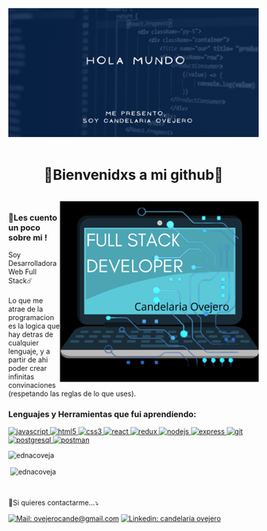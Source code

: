 <img src="./Presentacion.png" alt="Hola,soy Cande!"/>
<br/>
<br/>
<h1 align="center">💫Bienvenidxs a mi github💫</h1>
<br/>
<img src="./imagen.png" min-width="400px" max-width="400px" width="400px" align="right" margin="0 0 50px 0" alt="Computador iuriCode">

<h3>🧿Les cuento un poco sobre mi !</h3>
  
  <p align="left"> 
 Soy Desarrolladora Web Full Stack☄️
  <br/><br/>
    Lo que me atrae de la programacion es la logica que hay detras de cualquier lenguaje, y a partir de ahi poder crear infinitas convinaciones (respetando las reglas de lo que uses).
</p>

<h3 align="left">Lenguajes y Herramientas que fui aprendiendo:</h3>
<p align="left">  <a href="https://developer.mozilla.org/en-US/docs/Web/JavaScript" target="_blank"> <img src="https://upload.wikimedia.org/wikipedia/commons/thumb/9/99/Unofficial_JavaScript_logo_2.svg/1024px-Unofficial_JavaScript_logo_2.svg.png" alt="javascript" width="40" height="40"/> </a> 
<a href="https://www.w3.org/html/" target="_blank"> <img src="https://upload.wikimedia.org/wikipedia/commons/thumb/3/38/HTML5_Badge.svg/600px-HTML5_Badge.svg.png" alt="html5" width="40" height="40"/> </a>
<a href="https://www.w3schools.com/css/" target="_blank"> <img src="https://cdn4.iconfinder.com/data/icons/social-media-logos-6/512/121-css3-512.png" alt="css3" width="40" height="40"/> </a> 
<a href="https://reactjs.org/" target="_blank"> <img src="https://seeklogo.com/images/R/react-logo-7B3CE81517-seeklogo.com.png" alt="react" width="40" height="40"/> </a> 
<a href="https://redux.js.org" target="_blank"> <img src="https://seeklogo.com/images/R/redux-logo-9CA6836C12-seeklogo.com.png" alt="redux" width="40" height="40"/> </a> 
<a href="https://nodejs.org" target="_blank"> <img src="https://cdn.pixabay.com/photo/2015/04/23/17/41/node-js-736399_960_720.png" alt="nodejs" height="40"/> </a>
<a href="https://expressjs.com" target="_blank"> <img src="https://i.cloudup.com/zfY6lL7eFa-3000x3000.png" alt="express" height="40"/> </a> 
<a href="https://git-scm.com/" target="_blank"> <img src="https://www.vectorlogo.zone/logos/git-scm/git-scm-icon.svg" alt="git" width="40" height="40"/> </a> 
<a href="https://www.postgresql.org" target="_blank"> <img src="https://upload.wikimedia.org/wikipedia/commons/thumb/2/29/Postgresql_elephant.svg/1200px-Postgresql_elephant.svg.png" alt="postgresql" width="40" height="40"/> </a> 
<a href="https://postman.com" target="_blank"> <img src="https://www.vectorlogo.zone/logos/getpostman/getpostman-icon.svg" alt="postman" width="40" height="40"/> </a>

<p><img align="left" src="https://github-readme-stats.vercel.app/api/top-langs?username=ednacoveja&show_icons=true&theme=dark&locale=en&layout=compact" alt="ednacoveja" /></p>
</br>
<p>&nbsp;<img align="center" src="https://github-readme-stats.vercel.app/api?username=ednacoveja&show_icons=true&theme=highcontrast&title_color=cfd147&locale=en" alt="ednacoveja" /></p>

</br>

<p align="left">
   🚀Si quieres contactarme...⤵️
</p>

<p align="left">
  <a href="mailto:ovejerocande@gmail.com" target="_BLANK" alt="Gmail">
  <img src="https://img.shields.io/badge/-Gmail-FF0000?style=flat-square&labelColor=FF0000&logo=gmail&logoColor=white&link=LINK-DO-SEU-EMAIL" alt="Mail: ovejerocande@gmail.com" /></a>

  <a href="https://www.linkedin.com/in/candelaria-ovejero-9802a9157/"  target="_BLANK" alt="Linkedin">
  <img src="https://img.shields.io/badge/-Linkedin-0e76a8?style=flat-square&logo=Linkedin&logoColor=white&link=LINK-DO-SEU-LINKEDIN" alt="Linkedin: candelaria ovejero" /></a>

</p>


